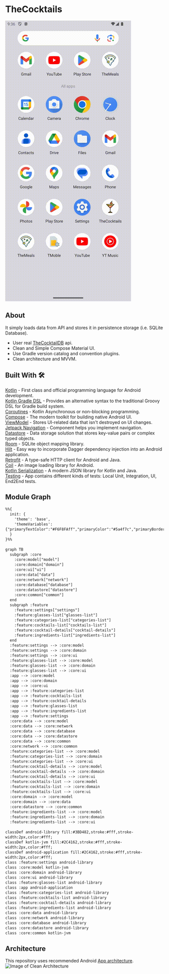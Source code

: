 # TheCocktails

![GitHub Logo](/screenshots/cocktails_app_flow.gif)

## About
It simply loads data from API and stores it in persistence storage (i.e. SQLite Database).
* User real [TheCocktailDB](https://www.thecocktaildb.com/) api.<br>
* Clean and Simple Compose Material UI.<br>
* Use Gradle version catalog and convention plugins.<br>
* Clean architecture and MVVM.<br>

## Built With 🛠
[Kotlin](https://kotlinlang.org/) - First class and official programming language for Android development.<br>
[Kotlin Gradle DSL](https://docs.gradle.org/current/userguide/kotlin_dsl.html) - Provides an alternative syntax to the traditional Groovy DSL for Gradle build system. <br>
[Coroutines](https://kotlinlang.org/docs/reference/coroutines-overview.html) - Kotlin Asynchronous or non-blocking programming.<br>
[Compose](https://developer.android.com/develop/ui/compose/documentation) - The modern toolkit for building native Android UI.<br>
[ViewModel](https://developer.android.com/topic/libraries/architecture/viewmodel) - Stores UI-related data that isn't destroyed on UI changes.<br>
[Jetpack Navigation](https://developer.android.com/guide/navigation) - Component helps you implement navigation.<br>
[Datastore](https://developer.android.com/topic/libraries/architecture/datastore) - Data storage solution that stores key-value pairs or complex typed objects.<br>
[Room](https://developer.android.com/topic/libraries/architecture/room) - SQLite object mapping library.<br>
[Hilt](https://dagger.dev/hilt/) - Easy way to incorporate Dagger dependency injection into an Android application.<br>
[Retrofit](https://square.github.io/retrofit/) - A type-safe HTTP client for Android and Java.<br>
[Coil](https://coil-kt.github.io/coil/) - An image loading library for Android.<br>
[Kotlin Serialization](https://kotlinlang.org/docs/serialization.html) - A modern JSON library for Kotlin and Java.<br>
[Testing](https://developer.android.com/training/testing) - App contains different kinds of tests: Local Unit, Integration, UI, End2End tests.<br>
## Module Graph

```mermaid
%%{
  init: {
    'theme': 'base',
    'themeVariables': {"primaryTextColor":"#F6F8FAff","primaryColor":"#5a4f7c","primaryBorderColor":"#5a4f7c","tertiaryColor":"#40375c","lineColor":"#f5a623","fontSize":"12px"}
  }
}%%

graph TB
  subgraph :core
    :core:model["model"]
    :core:domain["domain"]
    :core:ui["ui"]
    :core:data["data"]
    :core:network["network"]
    :core:database["database"]
    :core:datastore["datastore"]
    :core:common["common"]
  end
  subgraph :feature
    :feature:settings["settings"]
    :feature:glasses-list["glasses-list"]
    :feature:categories-list["categories-list"]
    :feature:cocktails-list["cocktails-list"]
    :feature:cocktail-details["cocktail-details"]
    :feature:ingredients-list["ingredients-list"]
  end
  :feature:settings --> :core:model
  :feature:settings --> :core:domain
  :feature:settings --> :core:ui
  :feature:glasses-list --> :core:model
  :feature:glasses-list --> :core:domain
  :feature:glasses-list --> :core:ui
  :app --> :core:model
  :app --> :core:domain
  :app --> :core:ui
  :app --> :feature:categories-list
  :app --> :feature:cocktails-list
  :app --> :feature:cocktail-details
  :app --> :feature:glasses-list
  :app --> :feature:ingredients-list
  :app --> :feature:settings
  :core:data --> :core:model
  :core:data --> :core:network
  :core:data --> :core:database
  :core:data --> :core:datastore
  :core:data --> :core:common
  :core:network --> :core:common
  :feature:categories-list --> :core:model
  :feature:categories-list --> :core:domain
  :feature:categories-list --> :core:ui
  :feature:cocktail-details --> :core:model
  :feature:cocktail-details --> :core:domain
  :feature:cocktail-details --> :core:ui
  :feature:cocktails-list --> :core:model
  :feature:cocktails-list --> :core:domain
  :feature:cocktails-list --> :core:ui
  :core:domain --> :core:model
  :core:domain --> :core:data
  :core:datastore --> :core:common
  :feature:ingredients-list --> :core:model
  :feature:ingredients-list --> :core:domain
  :feature:ingredients-list --> :core:ui

classDef android-library fill:#3BD482,stroke:#fff,stroke-width:2px,color:#fff;
classDef kotlin-jvm fill:#2C4162,stroke:#fff,stroke-width:2px,color:#fff;
classDef android-application fill:#2C4162,stroke:#fff,stroke-width:2px,color:#fff;
class :feature:settings android-library
class :core:model kotlin-jvm
class :core:domain android-library
class :core:ui android-library
class :feature:glasses-list android-library
class :app android-application
class :feature:categories-list android-library
class :feature:cocktails-list android-library
class :feature:cocktail-details android-library
class :feature:ingredients-list android-library
class :core:data android-library
class :core:network android-library
class :core:database android-library
class :core:datastore android-library
class :core:common kotlin-jvm

```

## Architecture
This repository uses recommended Android [App architecture](https://developer.android.com/topic/architecture).
![Image of Clean Architecture](https://developer.android.com/static/topic/libraries/architecture/images/mad-arch-overview.png)
